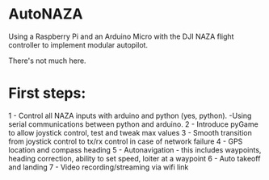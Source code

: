 AutoNAZA
========

Using a Raspberry Pi and an Arduino Micro with the DJI NAZA flight controller to implement modular autopilot.

There's not much here.

First steps:
============

1 - Control all NAZA inputs with arduino and python (yes, python).
      -Using serial communications between python and arduino.
2 - Introduce pyGame to allow joystick control, test and tweak max values
3 - Smooth transition from joystick control to tx/rx control in case of network failure
4 - GPS location and compass heading
5 - Autonavigation - this includes waypoints, heading correction, ability to set speed, loiter at a waypoint
6 - Auto takeoff and landing
7 - Video recording/streaming via wifi link
